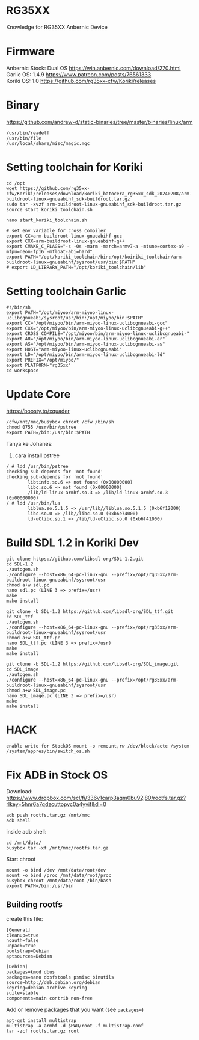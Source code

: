 # RG35XX
Knowledge for RG35XX Anbernic Device

# Firmware
Anbernic Stock: Dual OS https://win.anbernic.com/download/270.html  
Garlic OS: 1.4.9 https://www.patreon.com/posts/76561333  
Koriki OS: 1.0 https://github.com/rg35xx-cfw/Koriki/releases  


# Binary
https://github.com/andrew-d/static-binaries/tree/master/binaries/linux/arm  
```
/usr/bin/readelf
/usr/bin/file
/usr/local/share/misc/magic.mgc
```
# Setting toolchain for Koriki 
```shell
cd /opt
wget https://github.com/rg35xx-cfw/Koriki/releases/download/koriki_batocera_rg35xx_sdk_20240208/arm-buildroot-linux-gnueabihf_sdk-buildroot.tar.gz
sudo tar -xvzf arm-buildroot-linux-gnueabihf_sdk-buildroot.tar.gz
source start_koriki_toolchain.sh
```

`nano start_koriki_toolchain.sh`
```
# set env variable for cross compiler
export CC=arm-buildroot-linux-gnueabihf-gcc
export CXX=arm-buildroot-linux-gnueabihf-g++
export CMAKE_C_FLAGS="-s -Os -marm -march=armv7-a -mtune=cortex-a9 -mfpu=neon-fp16 -mfloat-abi=hard"
export PATH="/opt/koriki_toolchain/bin:/opt/koiriki_toolchain/arm-buildroot-linux-gnueabihf/sysroot/usr/bin:$PATH"
# export LD_LIBRARY_PATH="/opt/koriki_toolchain/lib"
```

# Setting toolchain Garlic
```shell
#!/bin/sh
export PATH="/opt/miyoo/arm-miyoo-linux-uclibcgnueabi/sysroot/usr/bin:/opt/miyoo/bin:$PATH"
export CC="/opt/miyoo/bin/arm-miyoo-linux-uclibcgnueabi-gcc"
export CXX="/opt/miyoo/bin/arm-miyoo-linux-uclibcgnueabi-g++"
export CROSS_COMPILE="/opt/miyoo/bin/arm-miyoo-linux-uclibcgnueabi-"
export AR="/opt/miyoo/bin/arm-miyoo-linux-uclibcgnueabi-ar"
export AS="/opt/miyoo/bin/arm-miyoo-linux-uclibcgnueabi-as"
export HOST="arm-miyoo-linux-uclibcgnueabi"
export LD="/opt/miyoo/bin/arm-miyoo-linux-uclibcgnueabi-ld"
export PREFIX="/opt/miyoo/"
export PLATFORM="rg35xx"
cd workspace
```

# Update Core
https://boosty.to/xquader  

```shell
/cfw/mnt/mmc/busybox chroot /cfw /bin/sh
chmod 0755 /usr/bin/pstree
export PATH=/bin:/usr/bin:$PATH
```

Tanya ke Johanes:
1. cara install pstree

```shell
/ # ldd /usr/bin/pstree
checking sub-depends for 'not found'
checking sub-depends for 'not found'
        libtinfo.so.6 => not found (0x00000000)
        libc.so.6 => not found (0x00000000)
        /lib/ld-linux-armhf.so.3 => /lib/ld-linux-armhf.so.3 (0x00000000)
/ # ldd /usr/bin/lua
        liblua.so.5.1.5 => /usr/lib//liblua.so.5.1.5 (0xb6f12000)
        libc.so.0 => /lib//libc.so.0 (0xb6e74000)
        ld-uClibc.so.1 => /lib/ld-uClibc.so.0 (0xb6f41000)
```

# Build SDL 1.2 in Koriki Dev
```shell
git clone https://github.com/libsdl-org/SDL-1.2.git
cd SDL-1.2
./autogen.sh
./configure --host=x86_64-pc-linux-gnu --prefix=/opt/rg35xx/arm-buildroot-linux-gnueabihf/sysroot/usr
chmod a+w sdl.pc
nano sdl.pc (LINE 3 => prefix=/usr)
make
make install

git clone -b SDL-1.2 https://github.com/libsdl-org/SDL_ttf.git
cd SDL_ttf
./autogen.sh
./configure --host=x86_64-pc-linux-gnu --prefix=/opt/rg35xx/arm-buildroot-linux-gnueabihf/sysroot/usr
chmod a+w SDL_ttf.pc
nano SDL_ttf.pc (LINE 3 => prefix=/usr)
make
make install

git clone -b SDL-1.2 https://github.com/libsdl-org/SDL_image.git
cd SDL_image
./autogen.sh
./configure --host=x86_64-pc-linux-gnu --prefix=/opt/rg35xx/arm-buildroot-linux-gnueabihf/sysroot/usr
chmod a+w SDL_image.pc
nano SDL_image.pc (LINE 3 => prefix=/usr)
make
make install

```

# HACK
```
enable write for StockOS mount -o remount,rw /dev/block/actc /system
/system/appres/bin/switch_os.sh
```

# Fix ADB in Stock OS
Download:
https://www.dropbox.com/scl/fi/336v1carp3aqm0bu92j80/rootfs.tar.gz?rlkey=5hnr6a7qdzcuttopvc0a4yvif&dl=0
```
adb push rootfs.tar.gz /mnt/mmc
adb shell
```
inside adb shell:

```
cd /mnt/data/
busybox tar -xf /mnt/mmc/rootfs.tar.gz
```

Start chroot

```
mount -o bind /dev /mnt/data/root/dev
mount -o bind /proc /mnt/data/root/proc
busybox chroot /mnt/data/root /bin/bash
export PATH=/bin:/usr/bin
```


## Building rootfs

create this file:
```
[General]
cleanup=true
noauth=false
unpack=true
bootstrap=Debian
aptsources=Debian

[Debian]
packages=kmod dbus
packages=nano dosfstools psmisc binutils
source=http://deb.debian.org/debian
keyring=debian-archive-keyring
suite=stable
components=main contrib non-free
```

Add or remove packages that you want (see `packages=`)

```
apt-get install multistrap
multistrap -a armhf -d $PWD/root -f multistrap.conf
tar -zcf rootfs.tar.gz root 
```



